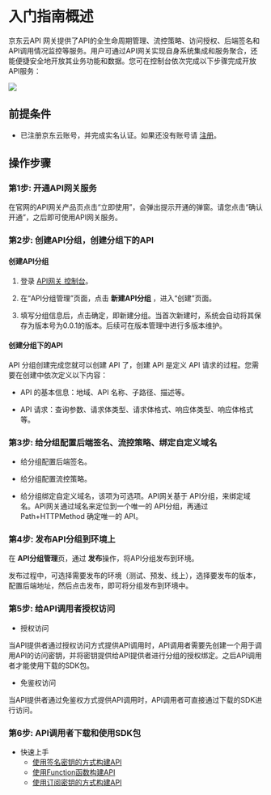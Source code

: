 # 入门指南概述

京东云API 网关提供了API的全生命周期管理、流控策略、访问授权、后端签名和API调用情况监控等服务。用户可通过API网关实现自身系统集成和服务聚合，还能便捷安全地开放其业务功能和数据。您可在控制台依次完成以下步骤完成开放API服务：
 
![](../../../../image/Internet-Middleware/API-Gateway/struct-workflow.png)





## 前提条件
- 已注册京东云账号，并完成实名认证。如果还没有账号请 [注册](https://user.jdcloud.com/register)。


## 操作步骤
###  第1步: 开通API网关服务
在官网的API网关产品页点击“立即使用”，会弹出提示开通的弹窗。请您点击“确认开通”，之后即可使用API网关服务。


###  第2步: 创建API分组，创建分组下的API
#### 创建API分组

1. 登录 [API网关 控制台](https://apigateway-console.jdcloud.com/apiGroupList)。

2. 在“API分组管理”页面，点击 **新建API分组** ，进入“创建”页面。

3. 填写分组信息后，点击确定，即新建分组。当首次新建时，系统会自动将其保存为版本号为0.0.1的版本。后续可在版本管理中进行多版本维护。


####  创建分组下的API

API 分组创建完成您就可以创建 API 了，创建 API 是定义 API 请求的过程。您需要在创建中依次定义以下内容：

- API 的基本信息：地域、API 名称、子路径、描述等。

- API 请求：查询参数、请求体类型、请求体格式、响应体类型、响应体格式等。



###  第3步:  给分组配置后端签名、流控策略、绑定自定义域名

- 给分组配置后端签名。

- 给分组配置流控策略。

- 给分组绑定自定义域名，该项为可选项。API网关基于 API分组，来绑定域名。API网关通过域名来定位到一个唯一的 API分组，再通过Path+HTTPMethod 确定唯一的 API。



###  第4步: 发布API分组到环境上

在 **API分组管理**页，通过 **发布**操作，将API分组发布到环境。

发布过程中，可选择需要发布的环境（测试、预发、线上），选择要发布的版本，配置后端地址，然后点击发布，即可将分组发布到环境中。




###  第5步: 给API调用者授权访问

- 授权访问

当API提供者通过授权访问方式提供API调用时，API调用者需要先创建一个用于调用API的访问密钥，并将密钥提供给API提供者进行分组的授权绑定。之后API调用者才能使用下载的SDK包。

- 免鉴权访问

当API提供者通过免鉴权方式提供API调用时，API调用者可直接通过下载的SDK进行访问。

###  第6步: API调用者下载和使用SDK包

- 快速上手
	- [使用签名密钥的方式构建API](../Getting-Started/example_SignatureKey.md)
	- [使用Function函数构建API](../Getting-Started/example_function.md)
	- [使用订阅密钥的方式构建API](../Getting-Started/example_subscriptionKey.md)

